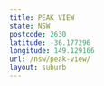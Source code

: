 ```yaml
---
title: PEAK VIEW
state: NSW
postcode: 2630
latitude: -36.177296
longitude: 149.129166
url: /nsw/peak-view/
layout: suburb
---
```

